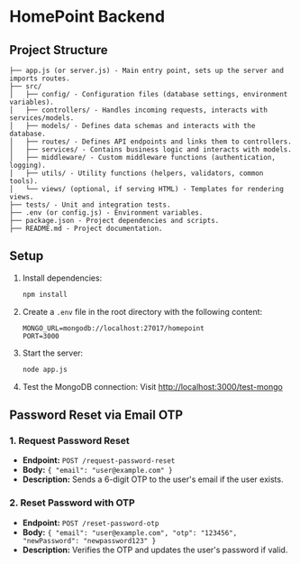 # HomePoint Backend

## Project Structure

```
├── app.js (or server.js) - Main entry point, sets up the server and imports routes.
├── src/
│   ├── config/ - Configuration files (database settings, environment variables).
│   ├── controllers/ - Handles incoming requests, interacts with services/models.
│   ├── models/ - Defines data schemas and interacts with the database.
│   ├── routes/ - Defines API endpoints and links them to controllers.
│   ├── services/ - Contains business logic and interacts with models.
│   ├── middleware/ - Custom middleware functions (authentication, logging).
│   ├── utils/ - Utility functions (helpers, validators, common tools).
│   └── views/ (optional, if serving HTML) - Templates for rendering views.
├── tests/ - Unit and integration tests.
├── .env (or config.js) - Environment variables.
├── package.json - Project dependencies and scripts.
├── README.md - Project documentation.
```

## Setup

1. Install dependencies:
   ```bash
   npm install
   ```
2. Create a `.env` file in the root directory with the following content:
   ```env
   MONGO_URL=mongodb://localhost:27017/homepoint
   PORT=3000
   ```
3. Start the server:
   ```bash
   node app.js
   ```
4. Test the MongoDB connection:
   Visit [http://localhost:3000/test-mongo](http://localhost:3000/test-mongo) 

## Password Reset via Email OTP

### 1. Request Password Reset
- **Endpoint:** `POST /request-password-reset`
- **Body:** `{ "email": "user@example.com" }`
- **Description:** Sends a 6-digit OTP to the user's email if the user exists.

### 2. Reset Password with OTP
- **Endpoint:** `POST /reset-password-otp`
- **Body:** `{ "email": "user@example.com", "otp": "123456", "newPassword": "newpassword123" }`
- **Description:** Verifies the OTP and updates the user's password if valid. 